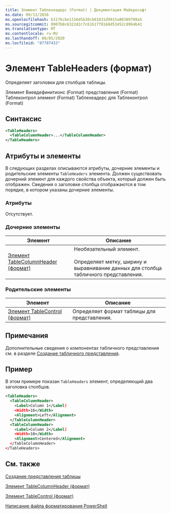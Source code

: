 ```yaml
---
title: Элемент Таблехеадерс (Format) | Документация Майкрософт
ms.date: 09/13/2016
ms.openlocfilehash: b3176cbe1316d5b30cb61831d9915a80389709a5
ms.sourcegitcommit: 0907b8c6322d2c7c61b17f8168d53452c8964b41
ms.translationtype: MT
ms.contentlocale: ru-RU
ms.lasthandoff: 08/05/2020
ms.locfileid: "87787433"
---
```

# <a name="tableheaders-element-format"></a>Элемент TableHeaders (формат)

Определяет заголовки для столбцов таблицы.

Элемент Виевдефинитионс (Format) представления (Format) Таблеконтрол элемент (Format) Таблехеадерс для Таблеконтрол (Format)

## <a name="syntax"></a>Синтаксис

```xml
<TableHeaders>
  <TableColumnHeader>...</TableColumnHeader>
</TableHeaders>

```

## <a name="attributes-and-elements"></a>Атрибуты и элементы

В следующих разделах описываются атрибуты, дочерние элементы и родительские элементы `TableHeaders` элемента. Должен существовать дочерний элемент для каждого свойства объекта, который должен быть отображен. Сведения о заголовке столбца отображаются в том порядке, в котором указаны дочерние элементы.

### <a name="attributes"></a>Атрибуты

Отсутствует.

### <a name="child-elements"></a>Дочерние элементы

|Элемент|Описание|
|-------------|-----------------|
|[Элемент TableColumnHeader (формат)](./tablecolumnheader-element-format.md)|Необязательный элемент.<br /><br /> Определяет метку, ширину и выравнивание данных для столбца табличного представления.|

### <a name="parent-elements"></a>Родительские элементы

|Элемент|Описание|
|-------------|-----------------|
|[Элемент TableControl (формат)](./tablecontrol-element-format.md)|Определяет формат таблицы для представления.|

## <a name="remarks"></a>Примечания

Дополнительные сведения о компонентах табличного представления см. в разделе [Создание табличного представления](./creating-a-table-view.md).

## <a name="example"></a>Пример

В этом примере показан `TableHeaders` элемент, определяющий два заголовка столбцов.

```xml
<TableHeaders>
  <TableColumnHeader>
    <Label>Column 1</Label)
    <Width>16</Width>
    <Alignment>Left</Alignment>
  </TableColumnHeader>
  <TableColumnHeader>
    <Label>Column 2</Label)
    <Width>10</Width>
    <Alignment>Centered</Alignment>
  </TableColumnHeader>
</TableHeaders>
```

## <a name="see-also"></a>См. также

[Создание представления таблицы](./creating-a-table-view.md)

[Элемент TableColumnHeader (формат)](./tablecolumnheader-element-format.md)

[Элемент TableControl (формат)](./tablecontrol-element-format.md)

[Написание файла форматирования PowerShell](./writing-a-powershell-formatting-file.md)
